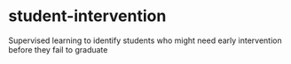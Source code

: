 # student-intervention
Supervised learning to identify students who might need early intervention before they fail to graduate
